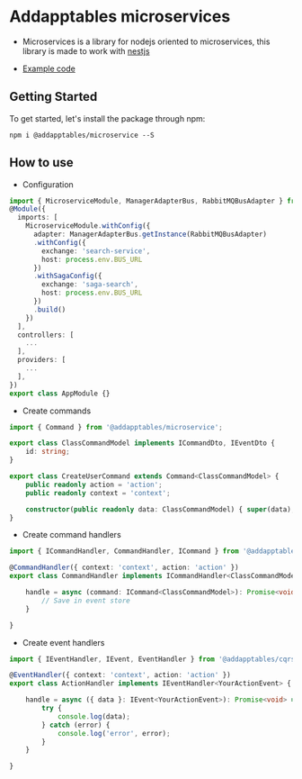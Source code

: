 # Addapptables microservices

- Microservices is a library for nodejs oriented to microservices,
this library is made to work with [nestjs](https://docs.nestjs.com/)

- [Example code](https://github.com/addapptables/example-service)

## Getting Started
To get started, let's install the package through npm:

```
npm i @addapptables/microservice --S
```

## How to use

- Configuration
```typescript
import { MicroserviceModule, ManagerAdapterBus, RabbitMQBusAdapter } from '@addapptables/microservice';
@Module({
  imports: [
    MicroserviceModule.withConfig({
      adapter: ManagerAdapterBus.getInstance(RabbitMQBusAdapter)
      .withConfig({
        exchange: 'search-service',
        host: process.env.BUS_URL
      })
      .withSagaConfig({
        exchange: 'saga-search',
        host: process.env.BUS_URL
      })
      .build()
    })
  ],
  controllers: [
    ...
  ],
  providers: [
    ...
  ],
})
export class AppModule {}
```

- Create commands
```typescript
import { Command } from '@addapptables/microservice';

export class ClassCommandModel implements ICommandDto, IEventDto {
    id: string;
}

export class CreateUserCommand extends Command<ClassCommandModel> {
    public readonly action = 'action';
    public readonly context = 'context';

    constructor(public readonly data: ClassCommandModel) { super(data); }
}
```

- Create command handlers
```typescript
import { ICommandHandler, CommandHandler, ICommand } from '@addapptables/cqrs';

@CommandHandler({ context: 'context', action: 'action' })
export class CommandHandler implements ICommandHandler<ClassCommandModel> {

    handle = async (command: ICommand<ClassCommandModel>): Promise<void> => {
        // Save in event store
    }

}
```

- Create event handlers
```typescript
import { IEventHandler, IEvent, EventHandler } from '@addapptables/cqrs';

@EventHandler({ context: 'context', action: 'action' })
export class ActionHandler implements IEventHandler<YourActionEvent> {

    handle = async ({ data }: IEvent<YourActionEvent>): Promise<void> => {
        try {
            console.log(data);
        } catch (error) {
            console.log('error', error);
        }
    }

}
```


